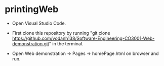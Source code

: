 # printingWeb
- Open Visual Studio Code.  

- First clone this repository by running "git clone https://github.com/vodanh138/Software-Engineering-CO3001-Web-demonstration.git" in the terminal.  

- Open Web demonstration -> Pages -> homePage.html on browser and run.
